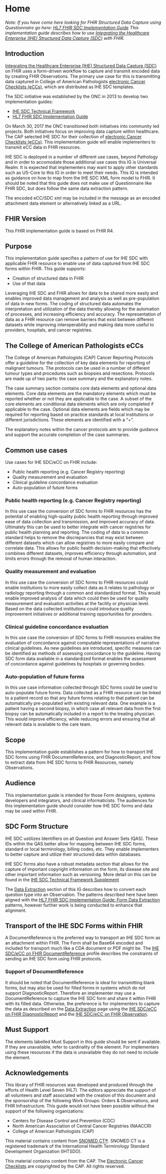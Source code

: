 <!--## IHE SDC/eCC on FHIR Home Page-->
# Home

*Note: If you have come here looking for FHIR Structured Data Capture using Questionnaire go here: [HL7 FHIR SDC Implementation Guide](https://hl7.org/fhir/uv/sdc/)
This implementation guide describes how to use [Integrating the Healthcare Enterprise (IHE) Structured Data Capture (SDC)](https://wiki.ihe.net/index.php/Structured_Data_Capture) with FHIR.*

## Introduction

[Integrating the Healthcare Enterprise (IHE) Structured Data Capture (SDC)](https://wiki.ihe.net/index.php/Structured_Data_Capture) on FHIR uses a form-driven workflow to capture and transmit encoded data by creating FHIR Observations. The primary use case for this is transmitting data captured in College of American Pathologists [electronic Cancer Checklists (eCCs)](https://www.cap.org/laboratory-improvement/proficiency-testing/cap-ecC), which are distributed as IHE SDC templates.

The SDC initiative was established by the ONC in 2013 to develop two implementation guides:

+ [IHE SDC Technical Framework](https://wiki.ihe.net/index.php/Structured_Data_Capture)
+ [HL7 FHIR SDC Implementation Guide](https://hl7.org/fhir/uv/sdc/)

On March 30, 2017 the ONC transitioned both initiatives into community led projects. Both initiatives focus on improving data capture within healthcare. The CAP selected IHE SDC for their collection of [electronic Cancer Checklists (eCCs)](https://www.cap.org/laboratory-improvement/proficiency-testing/cap-ecC). This implementation guide will enable implementers to transmit eCC data in FHIR resources.

<!--Can we put this in the guide? shows a concrete example of what this implementation guide does

There is a parser implementation available for this guide available here: https://github.com/IHE-SDC-WG/IHE-SDC-FHIR-Parser
-->
IHE SDC is deployed in a number of different use cases, beyond Pathology and in order to accomodate those additional use cases this IG is Universal Realm. It is expected that implementers may want to apply other standards such as US-Core to this IG in order to meet their needs. This IG is intended as guidance on how to map from the IHE SDC XML form model to FHIR. It should be noted that this guide does not make use of Questionnaire like FHIR SDC, but does follow the same data extraction pattern.

The encoded eCC/SDC xml may be included in the message as an encoded attachment data element or alternatively linked as a URL.

<!--Say that this guide is designed to convert IHE SDC forms to FHIR for transportation, but the main reports and fillable forms should always be generated from the IHE SDC and that should always be considered the source of truth-->

## FHIR Version

This FHIR implementation guide is based on FHIR R4.

## Purpose

This implementation guide specifies a pattern of use for IHE SDC with applicable FHIR resource to enable use of data captured from IHE SDC forms within FHIR.
This guide supports:

+ Creation of structured data in FHIR
+ Use of that data

Leveraging IHE SDC and FHIR allows for data to be shared more easily and enables improved data management and analysis as well as pre-population of data in new forms. The coding of structured data automates the interpretation and utilization of the data thereby allowing for the automation of processes, and increasing efficiency and accuracy. The representation of data as a FHIR resource can remove barriers that exist between different datasets while improving interoperability and making data more useful to providers, hospitals, and cancer registries.

## The College of American Pathologists eCCs

The College of American Pathologists (CAP) Cancer Reporting Protocols offer a guideline for the collection of key data elements for reporting of malignant tumours. The protocols can be used in a number of different tumour types and procedures such as biopsies and resections. Protocols are made up of two parts: the case summary and the explanatory notes.

The case summary section contains core data elements and optional data elements. Core data elements are the mandatory elements which must be reported whether or not they are applicable to the case. A subset of the core elements are conditional data elements which are only completed if applicable to the case. Optional data elements are fields which may be required for reporting based on practice standards at local institutions or different jurisdictions. These elements are identified with a “+”.

The explanatory notes within the cancer protocols aim to provide guidance and support the accurate completion of the case summaries.

## Common use cases

Use cases for IHE SDC/eCC  on FHIR include:

+ Public health reporting (e.g. Cancer Registry reporting)
+ Quality measurement and evaluation
+ Clinical guideline concordance evaluation
+ Auto-population of future forms

### Public health reporting (e.g. Cancer Registry reporting)

In this use case the conversion of SDC forms to FHIR resources has the potential of enabling high-quality public health reporting through improved ease of data collection and transmission, and improved accuracy of data. Ultimately this can be used to better integrate with cancer registries for public health planning and reporting. The coding of data to a common standard helps to remove the discrepancies that may exist between different datasets which can allow registries to more easily compare and correlate data. This allows for public health decision-making that effectively combines different datasets, improves efficiency through automation, and limits errors through the removal of human interaction.

### Quality measurement and evaluation

In this use case the conversion of SDC forms to FHIR resources could enable institutions to more easily collect data as it relates to pathology or radiology reporting through a common and standardized format. This would enable improved analysis of data which could then be used for quality measurement and evaluation activities at the facility or physician level. Based on the data collected institutions could introduce quality improvement initiatives or additional training opportunities for providers.

### Clinical guideline concordance evaluation

In this use case the conversion of SDC forms to FHIR resources enables the evaluation of concordance against computable representations of narrative clinical guidelines. As new guidelines are introduced, specific measures can be identified as methods of assessing concordance to the guideline. Having SDC form data available in a standardized format enables the assessment of concordance against guidelines by hospitals or governing bodies.

### Auto-population of future forms

In this use case information collected through SDC forms could be used to auto-populate future forms. Data collected as a FHIR resource can be linked to a patient record so that any future forms relating to that patient can be automatically pre-populated with existing relevant data. One example is a patient having a second biopsy, in which case all relevant data from the first biopsy can be automatically included in a report to the treating physician. This would improve efficiency, while reducing errors and ensuring that all relevant data is available to the care team.

## Scope

This implementation guide establishes a pattern for how to transport IHE SDC forms using FHIR DocumentReference, and DiagnosticReport, and how to extract data from IHE SDC forms to FHIR Resources, namely Observations.

## Audience

This implementation guide is intended for those Form designers, systems developers and integrators, and clinical informaticists. The audiences for this implementation guide should consider how IHE SDC forms and data may be used within FHIR.

## SDC Form Structure

IHE SDC ustilizes Identifiers on all Question and Answer Sets (QAS). These IDs within the QAS better allow for mapping between IHE SDC forms, standard or local terminology, billing codes, etc. They enable implementers to better capture and utilize their structured data within databases. 

IHE SDC forms also have a robust metadata section that allows for the capture of important copyright information on the form, its disease site and other important information such as versioning. More detail on this can be found in the [IHE SDC Technical Framework Supplement](https://www.ihe.net/uploadedFiles/Documents/QRPH/IHE_QRPH_Suppl_SDC.pdf)

The [Data Extraction](dataextraction.html) section of this IG describes how to convert each question type into an Observation. The patterns described here have been aligned with the [HL7 FHIR SDC Implementation Guide: Form Data Extraction](https://hl7.org/fhir/uv/sdc/extraction.html) patterns, however further work is being conducted to enhance that alignment.

## Transport of the IHE SDC Forms within FHIR

A DocumentReference is the preferred way to transport an IHE SDC form as an attachment within FHIR. The Form shall be Base64 encoded and included for transport much like a CDA document or PDF might be. The [IHE SDC/eCC on FHIR DocumentReference](StructureDefinition-ihe-sdc-ecc-DocumentReference.html) profile describes the constraints of sending an IHE SDC form using FHIR protocols. 

### Support of DocumentReference

It should be noted that DocumentReference is ideal for transmitting blank forms, but may also be used for filled forms in systems which do not support DiagnosticReport. Therefore an implementer may use a DocumentReference to capture the IHE SDC form and share it within FHIR with its filled data. Otherwise, the preference is for implementers to capture the data as described on the [Data Extraction](dataextraction.html) page using the [IHE SDC/eCC on FHIR DiagnosticReport](StructureDefinition-ihe-sdc-ecc-DiagnosticReport.html) and the [IHE SDC/eCC on FHIR Observation](StructureDefinition-ihe-sdc-ecc-Observation.html).

## Must Support

The elements labelled Must Support in this guide should be sent if available. If they are unavailable, refer to cardinality of the element. For implementers using these resources if the data is unavailable they do not need to include the element.

## Acknowledgements

This library of FHIR resources was developed and produced through the efforts of Health Level Seven (HL7). The editors appreciate the support of all volunteers and staff associated with the creation of this document and the sponsorship of the following Work Groups: Orders & Observations, and FHIR Infrastructure. This guide would not have been possible without the support of the following organizations:

+ Centers for Disease Control and Prevention (CDC)
+ North American Association of Central Cancer Registries (NAACCR)
+ College of American Pathologists (CAP)

This material contains content from [SNOMED CT®](https://www.snomed.org/). SNOMED CT is a registered trademark of the International Health Terminology Standard Development Organization (IHTSDO).

This material contains content from the CAP. The [Electronic Cancer Checklists](https://www.cap.org/laboratory-improvement/proficiency-testing/cap-ecc) are copyrighted by the CAP. All rights reserved.
